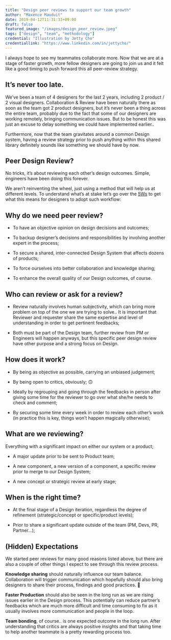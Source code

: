 ```yaml
---
title: "Design peer reviews to support our team growth"
author: "Maxence Mauduit"
date: 2019-04-12T11:31:33+09:00
draft: false
featured_image: "/images/design_peer_review.jpeg"
tags: ["design", "team", "methodology"]
credential: "Illustration by Jetty Cho"
credentiallink: "https://www.linkedin.com/in/jettycho/"
---
```


I always hope to see my teammates collaborate more. Now that we are at a stage of faster growth, more fellow designers are going to join us and it felt like a good timing to push forward this all peer-review strategy.

## It’s never too late.

We’ve been a team of 4 designers for the last 2 years, including 2 product / 2 visual designers. Collaboration & Review have been naturally there as soon as the team got 2 product designers, but it’s never been a thing across the entire team, probably due to the fact that some of our designers are working remotely, bringing communication issues. But to be honest this was just an excuse to delay something we could have implemented earlier..

Furthermore, now that the team gravitates around a common Design system, having a review strategy prior to push anything within this shared library definitely sounds like something we should have by now.

## Peer Design Review?

No tricks, it’s about reviewing each other’s design outcomes. Simple, engineers have been doing this forever.

We aren’t reinventing the wheel, just using a method that will help us at different levels. To understand what’s at stake let’s go over the [5Ws](https://en.wikipedia.org/wiki/Five_Ws) to get what this means for designers to adopt such workflow:

## Why do we need peer review?

* To have an objective opinion on design decisions and outcomes;

* To backup designer’s decisions and responsibilities by involving another expert in the process;

* To secure a shared, inter-connected Design System that affects dozens of products;

* To force ourselves into better collaboration and knowledge sharing;

* To enhance the overall quality of our Design outcomes, of course.

## Who can review or ask for a review?

* Review naturally involves human subjectivity, which can bring more problem on top of the one we are trying to solve.. It is important that Reviewer and requester share the same expertise and level of understanding in order to get pertinent feedbacks;

* Both must be part of the Design team, further review from PM or Engineers will happen anyways, but this specific peer design review have other purpose and a strong focus on Design.

## How does it work?

* By being as objective as possible, carrying an unbiased judgement;

* By being open to critics, obviously; 🙃

* Ideally by regrouping and going through the feedbacks in person after giving some time for the reviewer to go over what she/he needs to check and comment;

* By securing some time every week in order to review each other’s work (in practice this is key, things won’t happen magically otherwise);

## What are we reviewing?

Everything with a significant impact on either our system or a product;

* A major update prior to be sent to Product team;

* A new component, a new version of a component, a specific review prior to merge to our Design System;

* A new concept or strategic review at early stage;

## When is the right time?

* At the final stage of a Design iteration, regardless the degree of refinement (strategic/concept or specific/product levels);

* Prior to share a significant update outside of the team (PM, Devs, PR, Partner…);

## (Hidden) Expectations

We started peer reviews for many good reasons listed above, but there are also a couple of other things I expect to see through this review process.

**Knowledge sharing** should naturally influence our team balance. Collaboration will trigger communication which hopefully should also bring designers to share their process, findings and good practices. 🤞

**Faster Production** should also be seen in the long run as we are rising issues earlier in the Design process. This potentially can reduce partner’s feedbacks which are much more difficult and time consuming to fix as it usually involves more communication and people in the loop.

**Team bonding**, of course.. is one expected outcome in the long run. After understanding that critics are always positive insights and that taking time to help another teammate is a pretty rewarding process too.